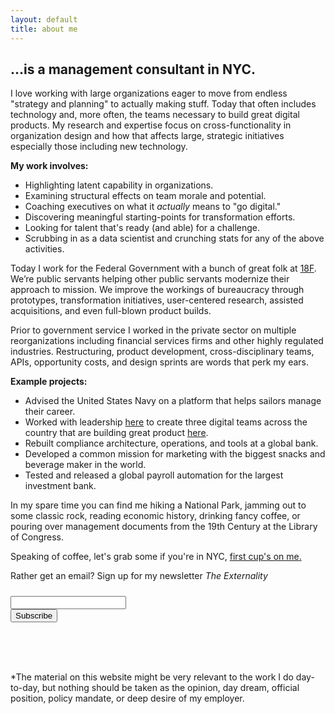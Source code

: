 ```yaml
---
layout: default
title: about me
---
```



## ...is a management consultant in NYC.

I love working with large organizations eager to move from endless "strategy and planning" to actually making stuff. Today that often includes technology and, more often, the teams necessary to build great digital products. My research and expertise focus on cross-functionality in organization design and how that affects large, strategic initiatives especially those including new technology.

**My work involves:**

*  Highlighting latent capability in organizations.
*  Examining structural effects on team morale and potential.
*  Coaching executives on what it *actually* means to "go digital."
*  Discovering meaningful starting-points for transformation efforts.
*  Looking for talent that's ready (and able) for a challenge.
*  Scrubbing in as a data scientist and crunching stats for any of the above activities.

Today I work for the Federal Government with a bunch of great folk at [18F](https://18f.gsa.gov). We’re public servants helping other public servants modernize their approach to mission. We improve the workings of bureaucracy through prototypes, transformation initiatives, user-centered research, assisted acquisitions, and even full-blown product builds.

Prior to government service I worked in the private sector on multiple reorganizations including financial services firms and other highly regulated industries. Restructuring, product development, cross-disciplinary teams, APIs, opportunity costs, and design sprints are words that perk my ears.

**Example projects:**

* Advised the United States Navy on a platform that helps sailors manage their career.
* Worked with leadership [here](https://www.argolimited.com/pages/argo-group-home) to create three digital teams across the country that are building great product [here](eager.to).
*  Rebuilt compliance architecture, operations, and tools at a global bank.
*  Developed a common mission for marketing with the biggest snacks and beverage maker in the world.
*  Tested and released a global payroll automation for the largest investment bank.

In my spare time you can find me hiking a National Park, jamming out to some classic rock, reading economic history, drinking fancy coffee, or pouring over management documents from the 19th Century at the Library of Congress.

Speaking of coffee, let's grab some if you're in NYC, [first cup's on me.](/coffee)

Rather get an email? Sign up for my newsletter *The Externality*
<link href="/css/mailchimp.css" rel="stylesheet" type="text/css"/>
<style type="text/css">/* #mc_embed_signup{background:#fff; clear:left; font:14px Helvetica,Arial,sans-serif; }
	 Add your own MailChimp form style overrides in your site stylesheet or in this style block.
	   We recommend moving this block and the preceding CSS link to the HEAD of your HTML file. */</style>
<div id="mc_embed_signup"><form action="//michaelcata.us11.list-manage.com/subscribe/post?u=bd76dc3adcabd1ddbbb2607f8&amp;id=243d280dcd" method="post" id="mc-embedded-subscribe-form" name="mc-embedded-subscribe-form" class="validate" target="_blank" novalidate="novalidate"><div id="mc_embed_signup_scroll"><h4></h4><h5 class="mc-field-group"><span class="asterisk"></span></h5><div class="mc-field-group"><input type="email" value="" class="required email" id="mce-EMAIL" aria-required="true" name="EMAIL" /></div><div id="mce-responses" class="clear"><div class="response" id="mce-error-response" style="display:none">&nbsp;</div><div class="response" id="mce-success-response" style="display:none">&nbsp;</div></div><!-- real people should not fill this in and expect good things - do not remove this or risk form bot signups--><div style="position: absolute; left: -5000px;" aria-hidden="true"><input type="text" tabindex="-1" value="" name="b_bd76dc3adcabd1ddbbb2607f8_243d280dcd" /></div><div class="clear"><input type="submit" value="Subscribe" id="mc-embedded-subscribe" class="button" name="subscribe" /></div></div></form></div>

<script type="text/javascript" src="//s3.amazonaws.com/downloads.mailchimp.com/js/mc-validate.js"></script>

<script type="text/javascript">(function($) {window.fnames = new Array(); window.ftypes = new Array();fnames[0]='EMAIL';ftypes[0]='email';fnames[1]='FNAME';ftypes[1]='text';fnames[2]='LNAME';ftypes[2]='text';}(jQuery));var $mcj = jQuery.noConflict(true);</script><!--End mc_embed_signup-->

<br>
<br>&nbsp;

\*The material on this website might be very relevant to the work I do day-to-day, but nothing should be taken as the opinion, day dream, official position, policy mandate, or deep desire of my employer.
